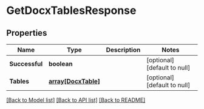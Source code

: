 # GetDocxTablesResponse

## Properties
Name | Type | Description | Notes
------------ | ------------- | ------------- | -------------
**Successful** | **boolean** |  | [optional] [default to null]
**Tables** | [**array[DocxTable]**](DocxTable.md) |  | [optional] [default to null]

[[Back to Model list]](../README.md#documentation-for-models) [[Back to API list]](../README.md#documentation-for-api-endpoints) [[Back to README]](../README.md)


